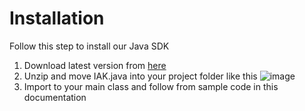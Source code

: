 # Installation

Follow this step to install our Java SDK

1. Download latest version from <a href="https://github.com/teguh02/IAK-Java-SDK/releases">here</a>
2. Unzip and move IAK.java into your project folder like this
    ![image](https://user-images.githubusercontent.com/43981051/128820505-52873ddf-f23d-426d-bb34-f2edfc5a2070.png)
3. Import to your main class and follow from sample code in this documentation